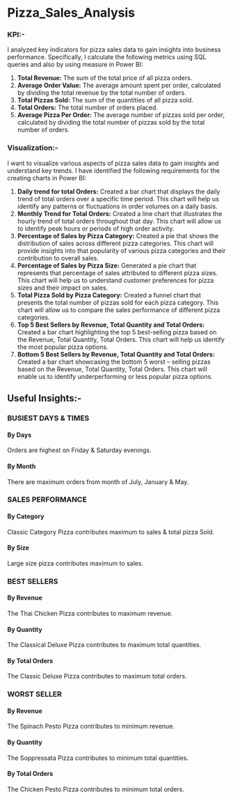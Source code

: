 # Pizza_Sales_Analysis

### KPI:-
I analyzed key indicators for pizza sales data to gain insights into business performance. Specifically, I calculate the following metrics using SQL queries and also by using measure in Power BI:

1. **Total Revenue:** The sum of the total price of all pizza orders.
2. **Average Order Value:** The average amount spent per order, calculated by dividing the total revenue by the total number of orders.
3. **Total Pizzas Sold:** The sum of the quantities of all pizza sold.
4. **Total Orders:** The total number of orders placed.
5. **Average Pizza Per Order:** The average number of pizzas sold per order, calculated by dividing the total number of pizzas sold by the total number of orders.

### Visualization:-
I want to visualize various aspects of pizza sales data to gain insights and understand key trends. I have identified the following requirements for the creating charts in Power BI:

1. **Daily trend for total Orders:** Created a bar chart that displays the daily trend of total orders over a specific time period. This chart will help us identify any patterns or fluctuations in order volumes on a daily basis.
2. **Monthly Trend for Total Orders:** Created a line chart that illustrates the hourly trend of total orders throughout that day. This chart will allow us to identify peak hours or periods of high order activity.
3. **Percentage of Sales by Pizza Category:** Created a pie that shows the distribution of sales across different pizza categories. This chart will provide insights into that popularity of various pizza categories and their contribution to overall sales.
4. **Percentage of Sales by Pizza Size:** Generated a pie chart that represents that percentage of sales attributed to different pizza sizes. This chart will help us to understand customer preferences for pizza sizes and their impact on sales.
5. **Total Pizza Sold by Pizza Category:** Created a funnel chart that presents the total number of pizzas sold for each pizza category. This chart will allow us to compare the sales performance of different pizza categories.
6. **Top 5 Best Sellers by Revenue, Total Quantity and Total Orders:** Created a bar chart highlighting the top 5 best-selling pizza based on the Revenue, Total Quantity, Total Orders. This chart will help us identify the most popular pizza options.
7. **Bottom 5 Best Sellers by Revenue, Total Quantity and Total Orders:** Created a bar chart showcasing the bottom 5 worst – selling pizzas based on the Revenue, Total Quantity, Total Orders. This chart will enable us to identify underperforming or less popular pizza options.

## Useful Insights:-

### BUSIEST DAYS & TIMES
#### By Days
Orders are highest on Friday & Saturday evenings.
#### By Month
There are maximum orders from month of July, January & May.

### SALES PERFORMANCE
#### By Category
Classic Category Pizza contributes maximum to sales & total pizza Sold.
#### By Size
Large size pizza contributes maximum to sales.

### BEST SELLERS
#### By Revenue
The Thai Chicken Pizza contributes to maximum revenue.
#### By Quantity
The Classical Deluxe Pizza contributes to maximum total quantities.
#### By Total Orders
The Classic Deluxe Pizza contributes to maximum total orders.

### WORST SELLER
#### By Revenue
The Spinach Pesto Pizza contributes to minimum revenue.
#### By Quantity
The Soppressata Pizza contributes to minimum total quantities.
#### By Total Orders
The Chicken Pesto Pizza contributes to minimum total orders.
